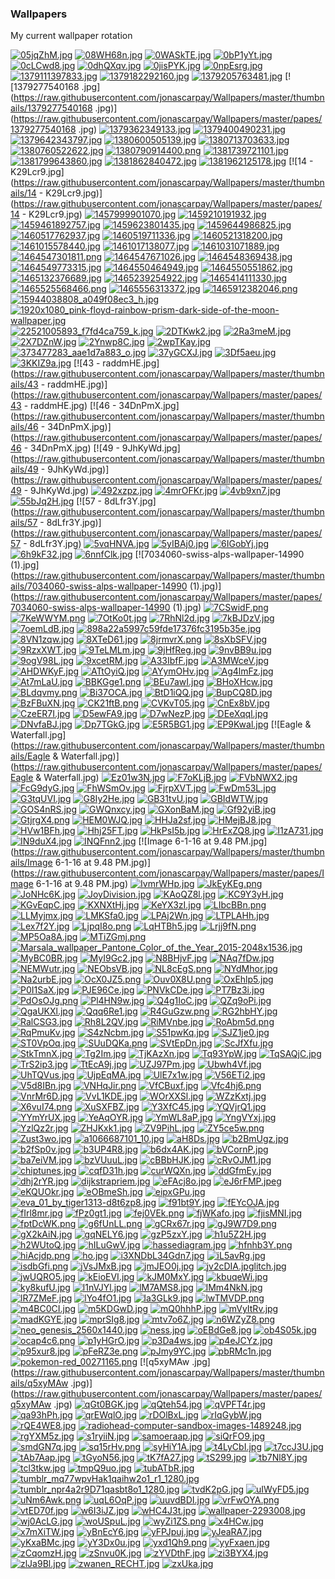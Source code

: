 ### Wallpapers
My current wallpaper rotation

[![05jqZhM.jpg](https://raw.githubusercontent.com/jonascarpay/Wallpapers/master/thumbnails/05jqZhM.jpg)](https://raw.githubusercontent.com/jonascarpay/Wallpapers/master/papes/05jqZhM.jpg)
[![08WH68n.jpg](https://raw.githubusercontent.com/jonascarpay/Wallpapers/master/thumbnails/08WH68n.jpg)](https://raw.githubusercontent.com/jonascarpay/Wallpapers/master/papes/08WH68n.jpg)
[![0WASkTE.jpg](https://raw.githubusercontent.com/jonascarpay/Wallpapers/master/thumbnails/0WASkTE.jpg)](https://raw.githubusercontent.com/jonascarpay/Wallpapers/master/papes/0WASkTE.jpg)
[![0bP1yYt.jpg](https://raw.githubusercontent.com/jonascarpay/Wallpapers/master/thumbnails/0bP1yYt.jpg)](https://raw.githubusercontent.com/jonascarpay/Wallpapers/master/papes/0bP1yYt.jpg)
[![0cLCwd8.jpg](https://raw.githubusercontent.com/jonascarpay/Wallpapers/master/thumbnails/0cLCwd8.jpg)](https://raw.githubusercontent.com/jonascarpay/Wallpapers/master/papes/0cLCwd8.jpg)
[![0dhQXqv.jpg](https://raw.githubusercontent.com/jonascarpay/Wallpapers/master/thumbnails/0dhQXqv.jpg)](https://raw.githubusercontent.com/jonascarpay/Wallpapers/master/papes/0dhQXqv.jpg)
[![0jisPYK.jpg](https://raw.githubusercontent.com/jonascarpay/Wallpapers/master/thumbnails/0jisPYK.jpg)](https://raw.githubusercontent.com/jonascarpay/Wallpapers/master/papes/0jisPYK.jpg)
[![0npEsrg.jpg](https://raw.githubusercontent.com/jonascarpay/Wallpapers/master/thumbnails/0npEsrg.jpg)](https://raw.githubusercontent.com/jonascarpay/Wallpapers/master/papes/0npEsrg.jpg)
[![1379111397833.jpg](https://raw.githubusercontent.com/jonascarpay/Wallpapers/master/thumbnails/1379111397833.jpg)](https://raw.githubusercontent.com/jonascarpay/Wallpapers/master/papes/1379111397833.jpg)
[![1379182292160.jpg](https://raw.githubusercontent.com/jonascarpay/Wallpapers/master/thumbnails/1379182292160.jpg)](https://raw.githubusercontent.com/jonascarpay/Wallpapers/master/papes/1379182292160.jpg)
[![1379205763481.jpg](https://raw.githubusercontent.com/jonascarpay/Wallpapers/master/thumbnails/1379205763481.jpg)](https://raw.githubusercontent.com/jonascarpay/Wallpapers/master/papes/1379205763481.jpg)
[![1379277540168 .jpg](https://raw.githubusercontent.com/jonascarpay/Wallpapers/master/thumbnails/1379277540168 .jpg)](https://raw.githubusercontent.com/jonascarpay/Wallpapers/master/papes/1379277540168 .jpg)
[![1379362349133.jpg](https://raw.githubusercontent.com/jonascarpay/Wallpapers/master/thumbnails/1379362349133.jpg)](https://raw.githubusercontent.com/jonascarpay/Wallpapers/master/papes/1379362349133.jpg)
[![1379400490231.jpg](https://raw.githubusercontent.com/jonascarpay/Wallpapers/master/thumbnails/1379400490231.jpg)](https://raw.githubusercontent.com/jonascarpay/Wallpapers/master/papes/1379400490231.jpg)
[![1379642343797.jpg](https://raw.githubusercontent.com/jonascarpay/Wallpapers/master/thumbnails/1379642343797.jpg)](https://raw.githubusercontent.com/jonascarpay/Wallpapers/master/papes/1379642343797.jpg)
[![1380600505139.jpg](https://raw.githubusercontent.com/jonascarpay/Wallpapers/master/thumbnails/1380600505139.jpg)](https://raw.githubusercontent.com/jonascarpay/Wallpapers/master/papes/1380600505139.jpg)
[![1380713703633.jpg](https://raw.githubusercontent.com/jonascarpay/Wallpapers/master/thumbnails/1380713703633.jpg)](https://raw.githubusercontent.com/jonascarpay/Wallpapers/master/papes/1380713703633.jpg)
[![1380760522622.jpg](https://raw.githubusercontent.com/jonascarpay/Wallpapers/master/thumbnails/1380760522622.jpg)](https://raw.githubusercontent.com/jonascarpay/Wallpapers/master/papes/1380760522622.jpg)
[![1380790914400.png](https://raw.githubusercontent.com/jonascarpay/Wallpapers/master/thumbnails/1380790914400.png)](https://raw.githubusercontent.com/jonascarpay/Wallpapers/master/papes/1380790914400.png)
[![1381739721101.jpg](https://raw.githubusercontent.com/jonascarpay/Wallpapers/master/thumbnails/1381739721101.jpg)](https://raw.githubusercontent.com/jonascarpay/Wallpapers/master/papes/1381739721101.jpg)
[![1381799643860.jpg](https://raw.githubusercontent.com/jonascarpay/Wallpapers/master/thumbnails/1381799643860.jpg)](https://raw.githubusercontent.com/jonascarpay/Wallpapers/master/papes/1381799643860.jpg)
[![1381862840472.jpg](https://raw.githubusercontent.com/jonascarpay/Wallpapers/master/thumbnails/1381862840472.jpg)](https://raw.githubusercontent.com/jonascarpay/Wallpapers/master/papes/1381862840472.jpg)
[![1381962125178.jpg](https://raw.githubusercontent.com/jonascarpay/Wallpapers/master/thumbnails/1381962125178.jpg)](https://raw.githubusercontent.com/jonascarpay/Wallpapers/master/papes/1381962125178.jpg)
[![14 - K29Lcr9.jpg](https://raw.githubusercontent.com/jonascarpay/Wallpapers/master/thumbnails/14 - K29Lcr9.jpg)](https://raw.githubusercontent.com/jonascarpay/Wallpapers/master/papes/14 - K29Lcr9.jpg)
[![1457999901070.jpg](https://raw.githubusercontent.com/jonascarpay/Wallpapers/master/thumbnails/1457999901070.jpg)](https://raw.githubusercontent.com/jonascarpay/Wallpapers/master/papes/1457999901070.jpg)
[![1459210191932.jpg](https://raw.githubusercontent.com/jonascarpay/Wallpapers/master/thumbnails/1459210191932.jpg)](https://raw.githubusercontent.com/jonascarpay/Wallpapers/master/papes/1459210191932.jpg)
[![1459461892757.jpg](https://raw.githubusercontent.com/jonascarpay/Wallpapers/master/thumbnails/1459461892757.jpg)](https://raw.githubusercontent.com/jonascarpay/Wallpapers/master/papes/1459461892757.jpg)
[![1459623801435.jpg](https://raw.githubusercontent.com/jonascarpay/Wallpapers/master/thumbnails/1459623801435.jpg)](https://raw.githubusercontent.com/jonascarpay/Wallpapers/master/papes/1459623801435.jpg)
[![1459644986825.jpg](https://raw.githubusercontent.com/jonascarpay/Wallpapers/master/thumbnails/1459644986825.jpg)](https://raw.githubusercontent.com/jonascarpay/Wallpapers/master/papes/1459644986825.jpg)
[![1460517762937.jpg](https://raw.githubusercontent.com/jonascarpay/Wallpapers/master/thumbnails/1460517762937.jpg)](https://raw.githubusercontent.com/jonascarpay/Wallpapers/master/papes/1460517762937.jpg)
[![1460519711336.jpg](https://raw.githubusercontent.com/jonascarpay/Wallpapers/master/thumbnails/1460519711336.jpg)](https://raw.githubusercontent.com/jonascarpay/Wallpapers/master/papes/1460519711336.jpg)
[![1460521318200.jpg](https://raw.githubusercontent.com/jonascarpay/Wallpapers/master/thumbnails/1460521318200.jpg)](https://raw.githubusercontent.com/jonascarpay/Wallpapers/master/papes/1460521318200.jpg)
[![1461015578440.jpg](https://raw.githubusercontent.com/jonascarpay/Wallpapers/master/thumbnails/1461015578440.jpg)](https://raw.githubusercontent.com/jonascarpay/Wallpapers/master/papes/1461015578440.jpg)
[![1461017138077.jpg](https://raw.githubusercontent.com/jonascarpay/Wallpapers/master/thumbnails/1461017138077.jpg)](https://raw.githubusercontent.com/jonascarpay/Wallpapers/master/papes/1461017138077.jpg)
[![1461031071889.jpg](https://raw.githubusercontent.com/jonascarpay/Wallpapers/master/thumbnails/1461031071889.jpg)](https://raw.githubusercontent.com/jonascarpay/Wallpapers/master/papes/1461031071889.jpg)
[![1464547301811.png](https://raw.githubusercontent.com/jonascarpay/Wallpapers/master/thumbnails/1464547301811.png)](https://raw.githubusercontent.com/jonascarpay/Wallpapers/master/papes/1464547301811.png)
[![1464547671026.jpg](https://raw.githubusercontent.com/jonascarpay/Wallpapers/master/thumbnails/1464547671026.jpg)](https://raw.githubusercontent.com/jonascarpay/Wallpapers/master/papes/1464547671026.jpg)
[![1464548369438.jpg](https://raw.githubusercontent.com/jonascarpay/Wallpapers/master/thumbnails/1464548369438.jpg)](https://raw.githubusercontent.com/jonascarpay/Wallpapers/master/papes/1464548369438.jpg)
[![1464549773315.jpg](https://raw.githubusercontent.com/jonascarpay/Wallpapers/master/thumbnails/1464549773315.jpg)](https://raw.githubusercontent.com/jonascarpay/Wallpapers/master/papes/1464549773315.jpg)
[![1464550464949.jpg](https://raw.githubusercontent.com/jonascarpay/Wallpapers/master/thumbnails/1464550464949.jpg)](https://raw.githubusercontent.com/jonascarpay/Wallpapers/master/papes/1464550464949.jpg)
[![1464550551862.jpg](https://raw.githubusercontent.com/jonascarpay/Wallpapers/master/thumbnails/1464550551862.jpg)](https://raw.githubusercontent.com/jonascarpay/Wallpapers/master/papes/1464550551862.jpg)
[![1465132376689.jpg](https://raw.githubusercontent.com/jonascarpay/Wallpapers/master/thumbnails/1465132376689.jpg)](https://raw.githubusercontent.com/jonascarpay/Wallpapers/master/papes/1465132376689.jpg)
[![1465239254922.jpg](https://raw.githubusercontent.com/jonascarpay/Wallpapers/master/thumbnails/1465239254922.jpg)](https://raw.githubusercontent.com/jonascarpay/Wallpapers/master/papes/1465239254922.jpg)
[![1465414111330.jpg](https://raw.githubusercontent.com/jonascarpay/Wallpapers/master/thumbnails/1465414111330.jpg)](https://raw.githubusercontent.com/jonascarpay/Wallpapers/master/papes/1465414111330.jpg)
[![1465525568466.png](https://raw.githubusercontent.com/jonascarpay/Wallpapers/master/thumbnails/1465525568466.png)](https://raw.githubusercontent.com/jonascarpay/Wallpapers/master/papes/1465525568466.png)
[![1465556313372.jpg](https://raw.githubusercontent.com/jonascarpay/Wallpapers/master/thumbnails/1465556313372.jpg)](https://raw.githubusercontent.com/jonascarpay/Wallpapers/master/papes/1465556313372.jpg)
[![1465912382046.png](https://raw.githubusercontent.com/jonascarpay/Wallpapers/master/thumbnails/1465912382046.png)](https://raw.githubusercontent.com/jonascarpay/Wallpapers/master/papes/1465912382046.png)
[![15944038808_a049f08ec3_h.jpg](https://raw.githubusercontent.com/jonascarpay/Wallpapers/master/thumbnails/15944038808_a049f08ec3_h.jpg)](https://raw.githubusercontent.com/jonascarpay/Wallpapers/master/papes/15944038808_a049f08ec3_h.jpg)
[![1920x1080_pink-floyd-rainbow-prism-dark-side-of-the-moon-wallpaper.jpg](https://raw.githubusercontent.com/jonascarpay/Wallpapers/master/thumbnails/1920x1080_pink-floyd-rainbow-prism-dark-side-of-the-moon-wallpaper.jpg)](https://raw.githubusercontent.com/jonascarpay/Wallpapers/master/papes/1920x1080_pink-floyd-rainbow-prism-dark-side-of-the-moon-wallpaper.jpg)
[![22521005893_f7fd4ca759_k.jpg](https://raw.githubusercontent.com/jonascarpay/Wallpapers/master/thumbnails/22521005893_f7fd4ca759_k.jpg)](https://raw.githubusercontent.com/jonascarpay/Wallpapers/master/papes/22521005893_f7fd4ca759_k.jpg)
[![2DTKwk2.jpg](https://raw.githubusercontent.com/jonascarpay/Wallpapers/master/thumbnails/2DTKwk2.jpg)](https://raw.githubusercontent.com/jonascarpay/Wallpapers/master/papes/2DTKwk2.jpg)
[![2Ra3meM.jpg](https://raw.githubusercontent.com/jonascarpay/Wallpapers/master/thumbnails/2Ra3meM.jpg)](https://raw.githubusercontent.com/jonascarpay/Wallpapers/master/papes/2Ra3meM.jpg)
[![2X7DZnW.jpg](https://raw.githubusercontent.com/jonascarpay/Wallpapers/master/thumbnails/2X7DZnW.jpg)](https://raw.githubusercontent.com/jonascarpay/Wallpapers/master/papes/2X7DZnW.jpg)
[![2Ynwp8C.jpg](https://raw.githubusercontent.com/jonascarpay/Wallpapers/master/thumbnails/2Ynwp8C.jpg)](https://raw.githubusercontent.com/jonascarpay/Wallpapers/master/papes/2Ynwp8C.jpg)
[![2wpTKay.jpg](https://raw.githubusercontent.com/jonascarpay/Wallpapers/master/thumbnails/2wpTKay.jpg)](https://raw.githubusercontent.com/jonascarpay/Wallpapers/master/papes/2wpTKay.jpg)
[![373477283_aae1d7a883_o.jpg](https://raw.githubusercontent.com/jonascarpay/Wallpapers/master/thumbnails/373477283_aae1d7a883_o.jpg)](https://raw.githubusercontent.com/jonascarpay/Wallpapers/master/papes/373477283_aae1d7a883_o.jpg)
[![37yGCXJ.jpg](https://raw.githubusercontent.com/jonascarpay/Wallpapers/master/thumbnails/37yGCXJ.jpg)](https://raw.githubusercontent.com/jonascarpay/Wallpapers/master/papes/37yGCXJ.jpg)
[![3Df5aeu.jpg](https://raw.githubusercontent.com/jonascarpay/Wallpapers/master/thumbnails/3Df5aeu.jpg)](https://raw.githubusercontent.com/jonascarpay/Wallpapers/master/papes/3Df5aeu.jpg)
[![3KKIZ9a.jpg](https://raw.githubusercontent.com/jonascarpay/Wallpapers/master/thumbnails/3KKIZ9a.jpg)](https://raw.githubusercontent.com/jonascarpay/Wallpapers/master/papes/3KKIZ9a.jpg)
[![43 - raddmHE.jpg](https://raw.githubusercontent.com/jonascarpay/Wallpapers/master/thumbnails/43 - raddmHE.jpg)](https://raw.githubusercontent.com/jonascarpay/Wallpapers/master/papes/43 - raddmHE.jpg)
[![46 - 34DnPmX.jpg](https://raw.githubusercontent.com/jonascarpay/Wallpapers/master/thumbnails/46 - 34DnPmX.jpg)](https://raw.githubusercontent.com/jonascarpay/Wallpapers/master/papes/46 - 34DnPmX.jpg)
[![49 - 9JhKyWd.jpg](https://raw.githubusercontent.com/jonascarpay/Wallpapers/master/thumbnails/49 - 9JhKyWd.jpg)](https://raw.githubusercontent.com/jonascarpay/Wallpapers/master/papes/49 - 9JhKyWd.jpg)
[![492xzpz.jpg](https://raw.githubusercontent.com/jonascarpay/Wallpapers/master/thumbnails/492xzpz.jpg)](https://raw.githubusercontent.com/jonascarpay/Wallpapers/master/papes/492xzpz.jpg)
[![4mrOFKr.jpg](https://raw.githubusercontent.com/jonascarpay/Wallpapers/master/thumbnails/4mrOFKr.jpg)](https://raw.githubusercontent.com/jonascarpay/Wallpapers/master/papes/4mrOFKr.jpg)
[![4vb9xn7.jpg](https://raw.githubusercontent.com/jonascarpay/Wallpapers/master/thumbnails/4vb9xn7.jpg)](https://raw.githubusercontent.com/jonascarpay/Wallpapers/master/papes/4vb9xn7.jpg)
[![55bJq2H.jpg](https://raw.githubusercontent.com/jonascarpay/Wallpapers/master/thumbnails/55bJq2H.jpg)](https://raw.githubusercontent.com/jonascarpay/Wallpapers/master/papes/55bJq2H.jpg)
[![57 - 8dLfr3Y.jpg](https://raw.githubusercontent.com/jonascarpay/Wallpapers/master/thumbnails/57 - 8dLfr3Y.jpg)](https://raw.githubusercontent.com/jonascarpay/Wallpapers/master/papes/57 - 8dLfr3Y.jpg)
[![5vqHNVA.jpg](https://raw.githubusercontent.com/jonascarpay/Wallpapers/master/thumbnails/5vqHNVA.jpg)](https://raw.githubusercontent.com/jonascarpay/Wallpapers/master/papes/5vqHNVA.jpg)
[![5yIBAj0.jpg](https://raw.githubusercontent.com/jonascarpay/Wallpapers/master/thumbnails/5yIBAj0.jpg)](https://raw.githubusercontent.com/jonascarpay/Wallpapers/master/papes/5yIBAj0.jpg)
[![6IGobYj.jpg](https://raw.githubusercontent.com/jonascarpay/Wallpapers/master/thumbnails/6IGobYj.jpg)](https://raw.githubusercontent.com/jonascarpay/Wallpapers/master/papes/6IGobYj.jpg)
[![6h9kF32.jpg](https://raw.githubusercontent.com/jonascarpay/Wallpapers/master/thumbnails/6h9kF32.jpg)](https://raw.githubusercontent.com/jonascarpay/Wallpapers/master/papes/6h9kF32.jpg)
[![6nnfClk.jpg](https://raw.githubusercontent.com/jonascarpay/Wallpapers/master/thumbnails/6nnfClk.jpg)](https://raw.githubusercontent.com/jonascarpay/Wallpapers/master/papes/6nnfClk.jpg)
[![7034060-swiss-alps-wallpaper-14990 (1).jpg](https://raw.githubusercontent.com/jonascarpay/Wallpapers/master/thumbnails/7034060-swiss-alps-wallpaper-14990 (1).jpg)](https://raw.githubusercontent.com/jonascarpay/Wallpapers/master/papes/7034060-swiss-alps-wallpaper-14990 (1).jpg)
[![7CSwidF.png](https://raw.githubusercontent.com/jonascarpay/Wallpapers/master/thumbnails/7CSwidF.png)](https://raw.githubusercontent.com/jonascarpay/Wallpapers/master/papes/7CSwidF.png)
[![7KeWWYM.png](https://raw.githubusercontent.com/jonascarpay/Wallpapers/master/thumbnails/7KeWWYM.png)](https://raw.githubusercontent.com/jonascarpay/Wallpapers/master/papes/7KeWWYM.png)
[![7OtKo0t.jpg](https://raw.githubusercontent.com/jonascarpay/Wallpapers/master/thumbnails/7OtKo0t.jpg)](https://raw.githubusercontent.com/jonascarpay/Wallpapers/master/papes/7OtKo0t.jpg)
[![7RhNl2d.jpg](https://raw.githubusercontent.com/jonascarpay/Wallpapers/master/thumbnails/7RhNl2d.jpg)](https://raw.githubusercontent.com/jonascarpay/Wallpapers/master/papes/7RhNl2d.jpg)
[![7kBJDzV.jpg](https://raw.githubusercontent.com/jonascarpay/Wallpapers/master/thumbnails/7kBJDzV.jpg)](https://raw.githubusercontent.com/jonascarpay/Wallpapers/master/papes/7kBJDzV.jpg)
[![7oemLdB.jpg](https://raw.githubusercontent.com/jonascarpay/Wallpapers/master/thumbnails/7oemLdB.jpg)](https://raw.githubusercontent.com/jonascarpay/Wallpapers/master/papes/7oemLdB.jpg)
[![898a22a5997c59fde17376fc3195b35e.jpg](https://raw.githubusercontent.com/jonascarpay/Wallpapers/master/thumbnails/898a22a5997c59fde17376fc3195b35e.jpg)](https://raw.githubusercontent.com/jonascarpay/Wallpapers/master/papes/898a22a5997c59fde17376fc3195b35e.jpg)
[![8VN1zqw.jpg](https://raw.githubusercontent.com/jonascarpay/Wallpapers/master/thumbnails/8VN1zqw.jpg)](https://raw.githubusercontent.com/jonascarpay/Wallpapers/master/papes/8VN1zqw.jpg)
[![8XTeD61.jpg](https://raw.githubusercontent.com/jonascarpay/Wallpapers/master/thumbnails/8XTeD61.jpg)](https://raw.githubusercontent.com/jonascarpay/Wallpapers/master/papes/8XTeD61.jpg)
[![8jrmvrX.png](https://raw.githubusercontent.com/jonascarpay/Wallpapers/master/thumbnails/8jrmvrX.png)](https://raw.githubusercontent.com/jonascarpay/Wallpapers/master/papes/8jrmvrX.png)
[![8sXbSFV.jpg](https://raw.githubusercontent.com/jonascarpay/Wallpapers/master/thumbnails/8sXbSFV.jpg)](https://raw.githubusercontent.com/jonascarpay/Wallpapers/master/papes/8sXbSFV.jpg)
[![9RzxXWT.jpg](https://raw.githubusercontent.com/jonascarpay/Wallpapers/master/thumbnails/9RzxXWT.jpg)](https://raw.githubusercontent.com/jonascarpay/Wallpapers/master/papes/9RzxXWT.jpg)
[![9TeLMLm.jpg](https://raw.githubusercontent.com/jonascarpay/Wallpapers/master/thumbnails/9TeLMLm.jpg)](https://raw.githubusercontent.com/jonascarpay/Wallpapers/master/papes/9TeLMLm.jpg)
[![9jHfReg.jpg](https://raw.githubusercontent.com/jonascarpay/Wallpapers/master/thumbnails/9jHfReg.jpg)](https://raw.githubusercontent.com/jonascarpay/Wallpapers/master/papes/9jHfReg.jpg)
[![9nvBB9u.jpg](https://raw.githubusercontent.com/jonascarpay/Wallpapers/master/thumbnails/9nvBB9u.jpg)](https://raw.githubusercontent.com/jonascarpay/Wallpapers/master/papes/9nvBB9u.jpg)
[![9ogV98L.jpg](https://raw.githubusercontent.com/jonascarpay/Wallpapers/master/thumbnails/9ogV98L.jpg)](https://raw.githubusercontent.com/jonascarpay/Wallpapers/master/papes/9ogV98L.jpg)
[![9xcetRM.jpg](https://raw.githubusercontent.com/jonascarpay/Wallpapers/master/thumbnails/9xcetRM.jpg)](https://raw.githubusercontent.com/jonascarpay/Wallpapers/master/papes/9xcetRM.jpg)
[![A33IbfF.jpg](https://raw.githubusercontent.com/jonascarpay/Wallpapers/master/thumbnails/A33IbfF.jpg)](https://raw.githubusercontent.com/jonascarpay/Wallpapers/master/papes/A33IbfF.jpg)
[![A3MWceV.jpg](https://raw.githubusercontent.com/jonascarpay/Wallpapers/master/thumbnails/A3MWceV.jpg)](https://raw.githubusercontent.com/jonascarpay/Wallpapers/master/papes/A3MWceV.jpg)
[![AHDWKyF.jpg](https://raw.githubusercontent.com/jonascarpay/Wallpapers/master/thumbnails/AHDWKyF.jpg)](https://raw.githubusercontent.com/jonascarpay/Wallpapers/master/papes/AHDWKyF.jpg)
[![ATtOyiQ.jpg](https://raw.githubusercontent.com/jonascarpay/Wallpapers/master/thumbnails/ATtOyiQ.jpg)](https://raw.githubusercontent.com/jonascarpay/Wallpapers/master/papes/ATtOyiQ.jpg)
[![AYymOHv.jpg](https://raw.githubusercontent.com/jonascarpay/Wallpapers/master/thumbnails/AYymOHv.jpg)](https://raw.githubusercontent.com/jonascarpay/Wallpapers/master/papes/AYymOHv.jpg)
[![Ag4lmFz.jpg](https://raw.githubusercontent.com/jonascarpay/Wallpapers/master/thumbnails/Ag4lmFz.jpg)](https://raw.githubusercontent.com/jonascarpay/Wallpapers/master/papes/Ag4lmFz.jpg)
[![At7mLaU.jpg](https://raw.githubusercontent.com/jonascarpay/Wallpapers/master/thumbnails/At7mLaU.jpg)](https://raw.githubusercontent.com/jonascarpay/Wallpapers/master/papes/At7mLaU.jpg)
[![BBKGge1.png](https://raw.githubusercontent.com/jonascarpay/Wallpapers/master/thumbnails/BBKGge1.png)](https://raw.githubusercontent.com/jonascarpay/Wallpapers/master/papes/BBKGge1.png)
[![BEu7awI.jpg](https://raw.githubusercontent.com/jonascarpay/Wallpapers/master/thumbnails/BEu7awI.jpg)](https://raw.githubusercontent.com/jonascarpay/Wallpapers/master/papes/BEu7awI.jpg)
[![BHoXHcw.jpg](https://raw.githubusercontent.com/jonascarpay/Wallpapers/master/thumbnails/BHoXHcw.jpg)](https://raw.githubusercontent.com/jonascarpay/Wallpapers/master/papes/BHoXHcw.jpg)
[![BLdqvmy.png](https://raw.githubusercontent.com/jonascarpay/Wallpapers/master/thumbnails/BLdqvmy.png)](https://raw.githubusercontent.com/jonascarpay/Wallpapers/master/papes/BLdqvmy.png)
[![Bi37OCA.jpg](https://raw.githubusercontent.com/jonascarpay/Wallpapers/master/thumbnails/Bi37OCA.jpg)](https://raw.githubusercontent.com/jonascarpay/Wallpapers/master/papes/Bi37OCA.jpg)
[![BtD1iQQ.jpg](https://raw.githubusercontent.com/jonascarpay/Wallpapers/master/thumbnails/BtD1iQQ.jpg)](https://raw.githubusercontent.com/jonascarpay/Wallpapers/master/papes/BtD1iQQ.jpg)
[![BupCQ8D.jpg](https://raw.githubusercontent.com/jonascarpay/Wallpapers/master/thumbnails/BupCQ8D.jpg)](https://raw.githubusercontent.com/jonascarpay/Wallpapers/master/papes/BupCQ8D.jpg)
[![BzFBuXN.jpg](https://raw.githubusercontent.com/jonascarpay/Wallpapers/master/thumbnails/BzFBuXN.jpg)](https://raw.githubusercontent.com/jonascarpay/Wallpapers/master/papes/BzFBuXN.jpg)
[![CK21ftB.png](https://raw.githubusercontent.com/jonascarpay/Wallpapers/master/thumbnails/CK21ftB.png)](https://raw.githubusercontent.com/jonascarpay/Wallpapers/master/papes/CK21ftB.png)
[![CVKvT05.jpg](https://raw.githubusercontent.com/jonascarpay/Wallpapers/master/thumbnails/CVKvT05.jpg)](https://raw.githubusercontent.com/jonascarpay/Wallpapers/master/papes/CVKvT05.jpg)
[![CnEx8bV.jpg](https://raw.githubusercontent.com/jonascarpay/Wallpapers/master/thumbnails/CnEx8bV.jpg)](https://raw.githubusercontent.com/jonascarpay/Wallpapers/master/papes/CnEx8bV.jpg)
[![CzeER7I.jpg](https://raw.githubusercontent.com/jonascarpay/Wallpapers/master/thumbnails/CzeER7I.jpg)](https://raw.githubusercontent.com/jonascarpay/Wallpapers/master/papes/CzeER7I.jpg)
[![D5ewFA9.jpg](https://raw.githubusercontent.com/jonascarpay/Wallpapers/master/thumbnails/D5ewFA9.jpg)](https://raw.githubusercontent.com/jonascarpay/Wallpapers/master/papes/D5ewFA9.jpg)
[![D7wNezP.jpg](https://raw.githubusercontent.com/jonascarpay/Wallpapers/master/thumbnails/D7wNezP.jpg)](https://raw.githubusercontent.com/jonascarpay/Wallpapers/master/papes/D7wNezP.jpg)
[![DEeXqql.jpg](https://raw.githubusercontent.com/jonascarpay/Wallpapers/master/thumbnails/DEeXqql.jpg)](https://raw.githubusercontent.com/jonascarpay/Wallpapers/master/papes/DEeXqql.jpg)
[![DNvfaBJ.jpg](https://raw.githubusercontent.com/jonascarpay/Wallpapers/master/thumbnails/DNvfaBJ.jpg)](https://raw.githubusercontent.com/jonascarpay/Wallpapers/master/papes/DNvfaBJ.jpg)
[![Dp7TGkG.jpg](https://raw.githubusercontent.com/jonascarpay/Wallpapers/master/thumbnails/Dp7TGkG.jpg)](https://raw.githubusercontent.com/jonascarpay/Wallpapers/master/papes/Dp7TGkG.jpg)
[![E5R5BG1.jpg](https://raw.githubusercontent.com/jonascarpay/Wallpapers/master/thumbnails/E5R5BG1.jpg)](https://raw.githubusercontent.com/jonascarpay/Wallpapers/master/papes/E5R5BG1.jpg)
[![EP9Kwal.jpg](https://raw.githubusercontent.com/jonascarpay/Wallpapers/master/thumbnails/EP9Kwal.jpg)](https://raw.githubusercontent.com/jonascarpay/Wallpapers/master/papes/EP9Kwal.jpg)
[![Eagle & Waterfall.jpg](https://raw.githubusercontent.com/jonascarpay/Wallpapers/master/thumbnails/Eagle & Waterfall.jpg)](https://raw.githubusercontent.com/jonascarpay/Wallpapers/master/papes/Eagle & Waterfall.jpg)
[![Ez01w3N.jpg](https://raw.githubusercontent.com/jonascarpay/Wallpapers/master/thumbnails/Ez01w3N.jpg)](https://raw.githubusercontent.com/jonascarpay/Wallpapers/master/papes/Ez01w3N.jpg)
[![F7oKLjB.jpg](https://raw.githubusercontent.com/jonascarpay/Wallpapers/master/thumbnails/F7oKLjB.jpg)](https://raw.githubusercontent.com/jonascarpay/Wallpapers/master/papes/F7oKLjB.jpg)
[![FVbNWX2.jpg](https://raw.githubusercontent.com/jonascarpay/Wallpapers/master/thumbnails/FVbNWX2.jpg)](https://raw.githubusercontent.com/jonascarpay/Wallpapers/master/papes/FVbNWX2.jpg)
[![FcG9dyG.jpg](https://raw.githubusercontent.com/jonascarpay/Wallpapers/master/thumbnails/FcG9dyG.jpg)](https://raw.githubusercontent.com/jonascarpay/Wallpapers/master/papes/FcG9dyG.jpg)
[![FhWSmOv.jpg](https://raw.githubusercontent.com/jonascarpay/Wallpapers/master/thumbnails/FhWSmOv.jpg)](https://raw.githubusercontent.com/jonascarpay/Wallpapers/master/papes/FhWSmOv.jpg)
[![FjrpXVT.jpg](https://raw.githubusercontent.com/jonascarpay/Wallpapers/master/thumbnails/FjrpXVT.jpg)](https://raw.githubusercontent.com/jonascarpay/Wallpapers/master/papes/FjrpXVT.jpg)
[![FwDm53L.jpg](https://raw.githubusercontent.com/jonascarpay/Wallpapers/master/thumbnails/FwDm53L.jpg)](https://raw.githubusercontent.com/jonascarpay/Wallpapers/master/papes/FwDm53L.jpg)
[![G3tqUVI.jpg](https://raw.githubusercontent.com/jonascarpay/Wallpapers/master/thumbnails/G3tqUVI.jpg)](https://raw.githubusercontent.com/jonascarpay/Wallpapers/master/papes/G3tqUVI.jpg)
[![G8Iy2He.jpg](https://raw.githubusercontent.com/jonascarpay/Wallpapers/master/thumbnails/G8Iy2He.jpg)](https://raw.githubusercontent.com/jonascarpay/Wallpapers/master/papes/G8Iy2He.jpg)
[![GB31tvU.jpg](https://raw.githubusercontent.com/jonascarpay/Wallpapers/master/thumbnails/GB31tvU.jpg)](https://raw.githubusercontent.com/jonascarpay/Wallpapers/master/papes/GB31tvU.jpg)
[![GBIdWTW.jpg](https://raw.githubusercontent.com/jonascarpay/Wallpapers/master/thumbnails/GBIdWTW.jpg)](https://raw.githubusercontent.com/jonascarpay/Wallpapers/master/papes/GBIdWTW.jpg)
[![GOS4nRS.jpg](https://raw.githubusercontent.com/jonascarpay/Wallpapers/master/thumbnails/GOS4nRS.jpg)](https://raw.githubusercontent.com/jonascarpay/Wallpapers/master/papes/GOS4nRS.jpg)
[![GWQnxcy.jpg](https://raw.githubusercontent.com/jonascarpay/Wallpapers/master/thumbnails/GWQnxcy.jpg)](https://raw.githubusercontent.com/jonascarpay/Wallpapers/master/papes/GWQnxcy.jpg)
[![GXonBaM.jpg](https://raw.githubusercontent.com/jonascarpay/Wallpapers/master/thumbnails/GXonBaM.jpg)](https://raw.githubusercontent.com/jonascarpay/Wallpapers/master/papes/GXonBaM.jpg)
[![Gf92yiB.jpg](https://raw.githubusercontent.com/jonascarpay/Wallpapers/master/thumbnails/Gf92yiB.jpg)](https://raw.githubusercontent.com/jonascarpay/Wallpapers/master/papes/Gf92yiB.jpg)
[![GtjrgX4.png](https://raw.githubusercontent.com/jonascarpay/Wallpapers/master/thumbnails/GtjrgX4.png)](https://raw.githubusercontent.com/jonascarpay/Wallpapers/master/papes/GtjrgX4.png)
[![HEM0WJQ.jpg](https://raw.githubusercontent.com/jonascarpay/Wallpapers/master/thumbnails/HEM0WJQ.jpg)](https://raw.githubusercontent.com/jonascarpay/Wallpapers/master/papes/HEM0WJQ.jpg)
[![HHJa2sf.jpg](https://raw.githubusercontent.com/jonascarpay/Wallpapers/master/thumbnails/HHJa2sf.jpg)](https://raw.githubusercontent.com/jonascarpay/Wallpapers/master/papes/HHJa2sf.jpg)
[![HMejBJ8.jpg](https://raw.githubusercontent.com/jonascarpay/Wallpapers/master/thumbnails/HMejBJ8.jpg)](https://raw.githubusercontent.com/jonascarpay/Wallpapers/master/papes/HMejBJ8.jpg)
[![HVw1BFh.jpg](https://raw.githubusercontent.com/jonascarpay/Wallpapers/master/thumbnails/HVw1BFh.jpg)](https://raw.githubusercontent.com/jonascarpay/Wallpapers/master/papes/HVw1BFh.jpg)
[![Hhj25FT.jpg](https://raw.githubusercontent.com/jonascarpay/Wallpapers/master/thumbnails/Hhj25FT.jpg)](https://raw.githubusercontent.com/jonascarpay/Wallpapers/master/papes/Hhj25FT.jpg)
[![HkPsI5b.jpg](https://raw.githubusercontent.com/jonascarpay/Wallpapers/master/thumbnails/HkPsI5b.jpg)](https://raw.githubusercontent.com/jonascarpay/Wallpapers/master/papes/HkPsI5b.jpg)
[![HrExZQ8.jpg](https://raw.githubusercontent.com/jonascarpay/Wallpapers/master/thumbnails/HrExZQ8.jpg)](https://raw.githubusercontent.com/jonascarpay/Wallpapers/master/papes/HrExZQ8.jpg)
[![I1zA731.jpg](https://raw.githubusercontent.com/jonascarpay/Wallpapers/master/thumbnails/I1zA731.jpg)](https://raw.githubusercontent.com/jonascarpay/Wallpapers/master/papes/I1zA731.jpg)
[![IN9duX4.jpg](https://raw.githubusercontent.com/jonascarpay/Wallpapers/master/thumbnails/IN9duX4.jpg)](https://raw.githubusercontent.com/jonascarpay/Wallpapers/master/papes/IN9duX4.jpg)
[![INQFnn2.jpg](https://raw.githubusercontent.com/jonascarpay/Wallpapers/master/thumbnails/INQFnn2.jpg)](https://raw.githubusercontent.com/jonascarpay/Wallpapers/master/papes/INQFnn2.jpg)
[![Image 6-1-16 at 9.48 PM.jpg](https://raw.githubusercontent.com/jonascarpay/Wallpapers/master/thumbnails/Image 6-1-16 at 9.48 PM.jpg)](https://raw.githubusercontent.com/jonascarpay/Wallpapers/master/papes/Image 6-1-16 at 9.48 PM.jpg)
[![IvmrWHp.jpg](https://raw.githubusercontent.com/jonascarpay/Wallpapers/master/thumbnails/IvmrWHp.jpg)](https://raw.githubusercontent.com/jonascarpay/Wallpapers/master/papes/IvmrWHp.jpg)
[![JkEyKEg.png](https://raw.githubusercontent.com/jonascarpay/Wallpapers/master/thumbnails/JkEyKEg.png)](https://raw.githubusercontent.com/jonascarpay/Wallpapers/master/papes/JkEyKEg.png)
[![JoNHc6K.jpg](https://raw.githubusercontent.com/jonascarpay/Wallpapers/master/thumbnails/JoNHc6K.jpg)](https://raw.githubusercontent.com/jonascarpay/Wallpapers/master/papes/JoNHc6K.jpg)
[![JoyDivision.jpg](https://raw.githubusercontent.com/jonascarpay/Wallpapers/master/thumbnails/JoyDivision.jpg)](https://raw.githubusercontent.com/jonascarpay/Wallpapers/master/papes/JoyDivision.jpg)
[![KAoQZ8l.jpg](https://raw.githubusercontent.com/jonascarpay/Wallpapers/master/thumbnails/KAoQZ8l.jpg)](https://raw.githubusercontent.com/jonascarpay/Wallpapers/master/papes/KAoQZ8l.jpg)
[![KC9Y3yH.jpg](https://raw.githubusercontent.com/jonascarpay/Wallpapers/master/thumbnails/KC9Y3yH.jpg)](https://raw.githubusercontent.com/jonascarpay/Wallpapers/master/papes/KC9Y3yH.jpg)
[![KGvEqpC.jpg](https://raw.githubusercontent.com/jonascarpay/Wallpapers/master/thumbnails/KGvEqpC.jpg)](https://raw.githubusercontent.com/jonascarpay/Wallpapers/master/papes/KGvEqpC.jpg)
[![KXNXtHj.jpg](https://raw.githubusercontent.com/jonascarpay/Wallpapers/master/thumbnails/KXNXtHj.jpg)](https://raw.githubusercontent.com/jonascarpay/Wallpapers/master/papes/KXNXtHj.jpg)
[![KeYX3zI.jpg](https://raw.githubusercontent.com/jonascarpay/Wallpapers/master/thumbnails/KeYX3zI.jpg)](https://raw.githubusercontent.com/jonascarpay/Wallpapers/master/papes/KeYX3zI.jpg)
[![LIbcBBn.png](https://raw.githubusercontent.com/jonascarpay/Wallpapers/master/thumbnails/LIbcBBn.png)](https://raw.githubusercontent.com/jonascarpay/Wallpapers/master/papes/LIbcBBn.png)
[![LLMyjmx.jpg](https://raw.githubusercontent.com/jonascarpay/Wallpapers/master/thumbnails/LLMyjmx.jpg)](https://raw.githubusercontent.com/jonascarpay/Wallpapers/master/papes/LLMyjmx.jpg)
[![LMKSfa0.jpg](https://raw.githubusercontent.com/jonascarpay/Wallpapers/master/thumbnails/LMKSfa0.jpg)](https://raw.githubusercontent.com/jonascarpay/Wallpapers/master/papes/LMKSfa0.jpg)
[![LPAj2Wn.jpg](https://raw.githubusercontent.com/jonascarpay/Wallpapers/master/thumbnails/LPAj2Wn.jpg)](https://raw.githubusercontent.com/jonascarpay/Wallpapers/master/papes/LPAj2Wn.jpg)
[![LTPLAHh.jpg](https://raw.githubusercontent.com/jonascarpay/Wallpapers/master/thumbnails/LTPLAHh.jpg)](https://raw.githubusercontent.com/jonascarpay/Wallpapers/master/papes/LTPLAHh.jpg)
[![Lex7f2Y.jpg](https://raw.githubusercontent.com/jonascarpay/Wallpapers/master/thumbnails/Lex7f2Y.jpg)](https://raw.githubusercontent.com/jonascarpay/Wallpapers/master/papes/Lex7f2Y.jpg)
[![LjpqI8o.png](https://raw.githubusercontent.com/jonascarpay/Wallpapers/master/thumbnails/LjpqI8o.png)](https://raw.githubusercontent.com/jonascarpay/Wallpapers/master/papes/LjpqI8o.png)
[![LqHTBh5.jpg](https://raw.githubusercontent.com/jonascarpay/Wallpapers/master/thumbnails/LqHTBh5.jpg)](https://raw.githubusercontent.com/jonascarpay/Wallpapers/master/papes/LqHTBh5.jpg)
[![Lrjj9fN.png](https://raw.githubusercontent.com/jonascarpay/Wallpapers/master/thumbnails/Lrjj9fN.png)](https://raw.githubusercontent.com/jonascarpay/Wallpapers/master/papes/Lrjj9fN.png)
[![MP5Oa8A.jpg](https://raw.githubusercontent.com/jonascarpay/Wallpapers/master/thumbnails/MP5Oa8A.jpg)](https://raw.githubusercontent.com/jonascarpay/Wallpapers/master/papes/MP5Oa8A.jpg)
[![MTiZGmj.png](https://raw.githubusercontent.com/jonascarpay/Wallpapers/master/thumbnails/MTiZGmj.png)](https://raw.githubusercontent.com/jonascarpay/Wallpapers/master/papes/MTiZGmj.png)
[![Marsala_wallpaper_Pantone_Color_of_the_Year_2015-2048x1536.jpg](https://raw.githubusercontent.com/jonascarpay/Wallpapers/master/thumbnails/Marsala_wallpaper_Pantone_Color_of_the_Year_2015-2048x1536.jpg)](https://raw.githubusercontent.com/jonascarpay/Wallpapers/master/papes/Marsala_wallpaper_Pantone_Color_of_the_Year_2015-2048x1536.jpg)
[![MyBC0BR.jpg](https://raw.githubusercontent.com/jonascarpay/Wallpapers/master/thumbnails/MyBC0BR.jpg)](https://raw.githubusercontent.com/jonascarpay/Wallpapers/master/papes/MyBC0BR.jpg)
[![MyI9Gc2.jpg](https://raw.githubusercontent.com/jonascarpay/Wallpapers/master/thumbnails/MyI9Gc2.jpg)](https://raw.githubusercontent.com/jonascarpay/Wallpapers/master/papes/MyI9Gc2.jpg)
[![N8BHjvF.jpg](https://raw.githubusercontent.com/jonascarpay/Wallpapers/master/thumbnails/N8BHjvF.jpg)](https://raw.githubusercontent.com/jonascarpay/Wallpapers/master/papes/N8BHjvF.jpg)
[![NAq7fDw.jpg](https://raw.githubusercontent.com/jonascarpay/Wallpapers/master/thumbnails/NAq7fDw.jpg)](https://raw.githubusercontent.com/jonascarpay/Wallpapers/master/papes/NAq7fDw.jpg)
[![NEMWutr.jpg](https://raw.githubusercontent.com/jonascarpay/Wallpapers/master/thumbnails/NEMWutr.jpg)](https://raw.githubusercontent.com/jonascarpay/Wallpapers/master/papes/NEMWutr.jpg)
[![NEObsVB.jpg](https://raw.githubusercontent.com/jonascarpay/Wallpapers/master/thumbnails/NEObsVB.jpg)](https://raw.githubusercontent.com/jonascarpay/Wallpapers/master/papes/NEObsVB.jpg)
[![NL8cEgS.png](https://raw.githubusercontent.com/jonascarpay/Wallpapers/master/thumbnails/NL8cEgS.png)](https://raw.githubusercontent.com/jonascarpay/Wallpapers/master/papes/NL8cEgS.png)
[![NYdMhor.jpg](https://raw.githubusercontent.com/jonascarpay/Wallpapers/master/thumbnails/NYdMhor.jpg)](https://raw.githubusercontent.com/jonascarpay/Wallpapers/master/papes/NYdMhor.jpg)
[![Na2urbE.jpg](https://raw.githubusercontent.com/jonascarpay/Wallpapers/master/thumbnails/Na2urbE.jpg)](https://raw.githubusercontent.com/jonascarpay/Wallpapers/master/papes/Na2urbE.jpg)
[![OcX0JZ5.png](https://raw.githubusercontent.com/jonascarpay/Wallpapers/master/thumbnails/OcX0JZ5.png)](https://raw.githubusercontent.com/jonascarpay/Wallpapers/master/papes/OcX0JZ5.png)
[![Ouv0X8U.png](https://raw.githubusercontent.com/jonascarpay/Wallpapers/master/thumbnails/Ouv0X8U.png)](https://raw.githubusercontent.com/jonascarpay/Wallpapers/master/papes/Ouv0X8U.png)
[![OxEhlp5.jpg](https://raw.githubusercontent.com/jonascarpay/Wallpapers/master/thumbnails/OxEhlp5.jpg)](https://raw.githubusercontent.com/jonascarpay/Wallpapers/master/papes/OxEhlp5.jpg)
[![P0I1SaX.jpg](https://raw.githubusercontent.com/jonascarpay/Wallpapers/master/thumbnails/P0I1SaX.jpg)](https://raw.githubusercontent.com/jonascarpay/Wallpapers/master/papes/P0I1SaX.jpg)
[![PJE96Ce.jpg](https://raw.githubusercontent.com/jonascarpay/Wallpapers/master/thumbnails/PJE96Ce.jpg)](https://raw.githubusercontent.com/jonascarpay/Wallpapers/master/papes/PJE96Ce.jpg)
[![PNVkCDe.jpg](https://raw.githubusercontent.com/jonascarpay/Wallpapers/master/thumbnails/PNVkCDe.jpg)](https://raw.githubusercontent.com/jonascarpay/Wallpapers/master/papes/PNVkCDe.jpg)
[![PT7Bz3i.jpg](https://raw.githubusercontent.com/jonascarpay/Wallpapers/master/thumbnails/PT7Bz3i.jpg)](https://raw.githubusercontent.com/jonascarpay/Wallpapers/master/papes/PT7Bz3i.jpg)
[![PdOsOJg.png](https://raw.githubusercontent.com/jonascarpay/Wallpapers/master/thumbnails/PdOsOJg.png)](https://raw.githubusercontent.com/jonascarpay/Wallpapers/master/papes/PdOsOJg.png)
[![Pl4HN9w.jpg](https://raw.githubusercontent.com/jonascarpay/Wallpapers/master/thumbnails/Pl4HN9w.jpg)](https://raw.githubusercontent.com/jonascarpay/Wallpapers/master/papes/Pl4HN9w.jpg)
[![Q4g1IoC.jpg](https://raw.githubusercontent.com/jonascarpay/Wallpapers/master/thumbnails/Q4g1IoC.jpg)](https://raw.githubusercontent.com/jonascarpay/Wallpapers/master/papes/Q4g1IoC.jpg)
[![QZq9oPi.jpg](https://raw.githubusercontent.com/jonascarpay/Wallpapers/master/thumbnails/QZq9oPi.jpg)](https://raw.githubusercontent.com/jonascarpay/Wallpapers/master/papes/QZq9oPi.jpg)
[![QgaUKXl.jpg](https://raw.githubusercontent.com/jonascarpay/Wallpapers/master/thumbnails/QgaUKXl.jpg)](https://raw.githubusercontent.com/jonascarpay/Wallpapers/master/papes/QgaUKXl.jpg)
[![Qqq6Re1.jpg](https://raw.githubusercontent.com/jonascarpay/Wallpapers/master/thumbnails/Qqq6Re1.jpg)](https://raw.githubusercontent.com/jonascarpay/Wallpapers/master/papes/Qqq6Re1.jpg)
[![R4GuGzw.png](https://raw.githubusercontent.com/jonascarpay/Wallpapers/master/thumbnails/R4GuGzw.png)](https://raw.githubusercontent.com/jonascarpay/Wallpapers/master/papes/R4GuGzw.png)
[![RG2hbHY.jpg](https://raw.githubusercontent.com/jonascarpay/Wallpapers/master/thumbnails/RG2hbHY.jpg)](https://raw.githubusercontent.com/jonascarpay/Wallpapers/master/papes/RG2hbHY.jpg)
[![RalCSG3.jpg](https://raw.githubusercontent.com/jonascarpay/Wallpapers/master/thumbnails/RalCSG3.jpg)](https://raw.githubusercontent.com/jonascarpay/Wallpapers/master/papes/RalCSG3.jpg)
[![Rh8L2QV.jpg](https://raw.githubusercontent.com/jonascarpay/Wallpapers/master/thumbnails/Rh8L2QV.jpg)](https://raw.githubusercontent.com/jonascarpay/Wallpapers/master/papes/Rh8L2QV.jpg)
[![RiMVnbe.jpg](https://raw.githubusercontent.com/jonascarpay/Wallpapers/master/thumbnails/RiMVnbe.jpg)](https://raw.githubusercontent.com/jonascarpay/Wallpapers/master/papes/RiMVnbe.jpg)
[![RoAbm5d.png](https://raw.githubusercontent.com/jonascarpay/Wallpapers/master/thumbnails/RoAbm5d.png)](https://raw.githubusercontent.com/jonascarpay/Wallpapers/master/papes/RoAbm5d.png)
[![RqPmuKv.jpg](https://raw.githubusercontent.com/jonascarpay/Wallpapers/master/thumbnails/RqPmuKv.jpg)](https://raw.githubusercontent.com/jonascarpay/Wallpapers/master/papes/RqPmuKv.jpg)
[![S4zNcbm.jpg](https://raw.githubusercontent.com/jonascarpay/Wallpapers/master/thumbnails/S4zNcbm.jpg)](https://raw.githubusercontent.com/jonascarpay/Wallpapers/master/papes/S4zNcbm.jpg)
[![S51pwKq.jpg](https://raw.githubusercontent.com/jonascarpay/Wallpapers/master/thumbnails/S51pwKq.jpg)](https://raw.githubusercontent.com/jonascarpay/Wallpapers/master/papes/S51pwKq.jpg)
[![SJZ1je0.jpg](https://raw.githubusercontent.com/jonascarpay/Wallpapers/master/thumbnails/SJZ1je0.jpg)](https://raw.githubusercontent.com/jonascarpay/Wallpapers/master/papes/SJZ1je0.jpg)
[![ST0VpOq.jpg](https://raw.githubusercontent.com/jonascarpay/Wallpapers/master/thumbnails/ST0VpOq.jpg)](https://raw.githubusercontent.com/jonascarpay/Wallpapers/master/papes/ST0VpOq.jpg)
[![SUuDQKa.png](https://raw.githubusercontent.com/jonascarpay/Wallpapers/master/thumbnails/SUuDQKa.png)](https://raw.githubusercontent.com/jonascarpay/Wallpapers/master/papes/SUuDQKa.png)
[![SVtEpDn.jpg](https://raw.githubusercontent.com/jonascarpay/Wallpapers/master/thumbnails/SVtEpDn.jpg)](https://raw.githubusercontent.com/jonascarpay/Wallpapers/master/papes/SVtEpDn.jpg)
[![ScJfXfu.jpg](https://raw.githubusercontent.com/jonascarpay/Wallpapers/master/thumbnails/ScJfXfu.jpg)](https://raw.githubusercontent.com/jonascarpay/Wallpapers/master/papes/ScJfXfu.jpg)
[![StkTmnX.jpg](https://raw.githubusercontent.com/jonascarpay/Wallpapers/master/thumbnails/StkTmnX.jpg)](https://raw.githubusercontent.com/jonascarpay/Wallpapers/master/papes/StkTmnX.jpg)
[![Tg2Im.jpg](https://raw.githubusercontent.com/jonascarpay/Wallpapers/master/thumbnails/Tg2Im.jpg)](https://raw.githubusercontent.com/jonascarpay/Wallpapers/master/papes/Tg2Im.jpg)
[![TjKAzXn.jpg](https://raw.githubusercontent.com/jonascarpay/Wallpapers/master/thumbnails/TjKAzXn.jpg)](https://raw.githubusercontent.com/jonascarpay/Wallpapers/master/papes/TjKAzXn.jpg)
[![Tq93YpW.jpg](https://raw.githubusercontent.com/jonascarpay/Wallpapers/master/thumbnails/Tq93YpW.jpg)](https://raw.githubusercontent.com/jonascarpay/Wallpapers/master/papes/Tq93YpW.jpg)
[![TqSAQjC.jpg](https://raw.githubusercontent.com/jonascarpay/Wallpapers/master/thumbnails/TqSAQjC.jpg)](https://raw.githubusercontent.com/jonascarpay/Wallpapers/master/papes/TqSAQjC.jpg)
[![TrS2ip3.jpg](https://raw.githubusercontent.com/jonascarpay/Wallpapers/master/thumbnails/TrS2ip3.jpg)](https://raw.githubusercontent.com/jonascarpay/Wallpapers/master/papes/TrS2ip3.jpg)
[![TtEcA9j.jpg](https://raw.githubusercontent.com/jonascarpay/Wallpapers/master/thumbnails/TtEcA9j.jpg)](https://raw.githubusercontent.com/jonascarpay/Wallpapers/master/papes/TtEcA9j.jpg)
[![UZJ97Pm.jpg](https://raw.githubusercontent.com/jonascarpay/Wallpapers/master/thumbnails/UZJ97Pm.jpg)](https://raw.githubusercontent.com/jonascarpay/Wallpapers/master/papes/UZJ97Pm.jpg)
[![Ubwh4Vf.jpg](https://raw.githubusercontent.com/jonascarpay/Wallpapers/master/thumbnails/Ubwh4Vf.jpg)](https://raw.githubusercontent.com/jonascarpay/Wallpapers/master/papes/Ubwh4Vf.jpg)
[![UhTQVus.jpg](https://raw.githubusercontent.com/jonascarpay/Wallpapers/master/thumbnails/UhTQVus.jpg)](https://raw.githubusercontent.com/jonascarpay/Wallpapers/master/papes/UhTQVus.jpg)
[![UjpEqMA.jpg](https://raw.githubusercontent.com/jonascarpay/Wallpapers/master/thumbnails/UjpEqMA.jpg)](https://raw.githubusercontent.com/jonascarpay/Wallpapers/master/papes/UjpEqMA.jpg)
[![UlE7x1w.jpg](https://raw.githubusercontent.com/jonascarpay/Wallpapers/master/thumbnails/UlE7x1w.jpg)](https://raw.githubusercontent.com/jonascarpay/Wallpapers/master/papes/UlE7x1w.jpg)
[![V56ETi2.jpg](https://raw.githubusercontent.com/jonascarpay/Wallpapers/master/thumbnails/V56ETi2.jpg)](https://raw.githubusercontent.com/jonascarpay/Wallpapers/master/papes/V56ETi2.jpg)
[![V5d8IBn.jpg](https://raw.githubusercontent.com/jonascarpay/Wallpapers/master/thumbnails/V5d8IBn.jpg)](https://raw.githubusercontent.com/jonascarpay/Wallpapers/master/papes/V5d8IBn.jpg)
[![VNHqJir.png](https://raw.githubusercontent.com/jonascarpay/Wallpapers/master/thumbnails/VNHqJir.png)](https://raw.githubusercontent.com/jonascarpay/Wallpapers/master/papes/VNHqJir.png)
[![VfCBuxf.jpg](https://raw.githubusercontent.com/jonascarpay/Wallpapers/master/thumbnails/VfCBuxf.jpg)](https://raw.githubusercontent.com/jonascarpay/Wallpapers/master/papes/VfCBuxf.jpg)
[![Vfc4hj6.png](https://raw.githubusercontent.com/jonascarpay/Wallpapers/master/thumbnails/Vfc4hj6.png)](https://raw.githubusercontent.com/jonascarpay/Wallpapers/master/papes/Vfc4hj6.png)
[![VnrMr6D.jpg](https://raw.githubusercontent.com/jonascarpay/Wallpapers/master/thumbnails/VnrMr6D.jpg)](https://raw.githubusercontent.com/jonascarpay/Wallpapers/master/papes/VnrMr6D.jpg)
[![VvL1KDE.jpg](https://raw.githubusercontent.com/jonascarpay/Wallpapers/master/thumbnails/VvL1KDE.jpg)](https://raw.githubusercontent.com/jonascarpay/Wallpapers/master/papes/VvL1KDE.jpg)
[![WOrXXSl.jpg](https://raw.githubusercontent.com/jonascarpay/Wallpapers/master/thumbnails/WOrXXSl.jpg)](https://raw.githubusercontent.com/jonascarpay/Wallpapers/master/papes/WOrXXSl.jpg)
[![WZzKxtj.jpg](https://raw.githubusercontent.com/jonascarpay/Wallpapers/master/thumbnails/WZzKxtj.jpg)](https://raw.githubusercontent.com/jonascarpay/Wallpapers/master/papes/WZzKxtj.jpg)
[![X6vuI74.png](https://raw.githubusercontent.com/jonascarpay/Wallpapers/master/thumbnails/X6vuI74.png)](https://raw.githubusercontent.com/jonascarpay/Wallpapers/master/papes/X6vuI74.png)
[![XuSXFBZ.jpg](https://raw.githubusercontent.com/jonascarpay/Wallpapers/master/thumbnails/XuSXFBZ.jpg)](https://raw.githubusercontent.com/jonascarpay/Wallpapers/master/papes/XuSXFBZ.jpg)
[![Y3XfC45.jpg](https://raw.githubusercontent.com/jonascarpay/Wallpapers/master/thumbnails/Y3XfC45.jpg)](https://raw.githubusercontent.com/jonascarpay/Wallpapers/master/papes/Y3XfC45.jpg)
[![YQVjrQ1.jpg](https://raw.githubusercontent.com/jonascarpay/Wallpapers/master/thumbnails/YQVjrQ1.jpg)](https://raw.githubusercontent.com/jonascarpay/Wallpapers/master/papes/YQVjrQ1.jpg)
[![YYmYrUX.jpg](https://raw.githubusercontent.com/jonascarpay/Wallpapers/master/thumbnails/YYmYrUX.jpg)](https://raw.githubusercontent.com/jonascarpay/Wallpapers/master/papes/YYmYrUX.jpg)
[![YeAqOYR.jpg](https://raw.githubusercontent.com/jonascarpay/Wallpapers/master/thumbnails/YeAqOYR.jpg)](https://raw.githubusercontent.com/jonascarpay/Wallpapers/master/papes/YeAqOYR.jpg)
[![YmWL8aP.jpg](https://raw.githubusercontent.com/jonascarpay/Wallpapers/master/thumbnails/YmWL8aP.jpg)](https://raw.githubusercontent.com/jonascarpay/Wallpapers/master/papes/YmWL8aP.jpg)
[![YngVYxj.jpg](https://raw.githubusercontent.com/jonascarpay/Wallpapers/master/thumbnails/YngVYxj.jpg)](https://raw.githubusercontent.com/jonascarpay/Wallpapers/master/papes/YngVYxj.jpg)
[![YzlQz2r.jpg](https://raw.githubusercontent.com/jonascarpay/Wallpapers/master/thumbnails/YzlQz2r.jpg)](https://raw.githubusercontent.com/jonascarpay/Wallpapers/master/papes/YzlQz2r.jpg)
[![ZHJKxk1.jpg](https://raw.githubusercontent.com/jonascarpay/Wallpapers/master/thumbnails/ZHJKxk1.jpg)](https://raw.githubusercontent.com/jonascarpay/Wallpapers/master/papes/ZHJKxk1.jpg)
[![ZV9PihL.jpg](https://raw.githubusercontent.com/jonascarpay/Wallpapers/master/thumbnails/ZV9PihL.jpg)](https://raw.githubusercontent.com/jonascarpay/Wallpapers/master/papes/ZV9PihL.jpg)
[![ZY5ce5w.png](https://raw.githubusercontent.com/jonascarpay/Wallpapers/master/thumbnails/ZY5ce5w.png)](https://raw.githubusercontent.com/jonascarpay/Wallpapers/master/papes/ZY5ce5w.png)
[![Zust3wo.jpg](https://raw.githubusercontent.com/jonascarpay/Wallpapers/master/thumbnails/Zust3wo.jpg)](https://raw.githubusercontent.com/jonascarpay/Wallpapers/master/papes/Zust3wo.jpg)
[![a1066687101_10.jpg](https://raw.githubusercontent.com/jonascarpay/Wallpapers/master/thumbnails/a1066687101_10.jpg)](https://raw.githubusercontent.com/jonascarpay/Wallpapers/master/papes/a1066687101_10.jpg)
[![aH8Ds.jpg](https://raw.githubusercontent.com/jonascarpay/Wallpapers/master/thumbnails/aH8Ds.jpg)](https://raw.githubusercontent.com/jonascarpay/Wallpapers/master/papes/aH8Ds.jpg)
[![b2BmUgz.jpg](https://raw.githubusercontent.com/jonascarpay/Wallpapers/master/thumbnails/b2BmUgz.jpg)](https://raw.githubusercontent.com/jonascarpay/Wallpapers/master/papes/b2BmUgz.jpg)
[![b2fSp0v.jpg](https://raw.githubusercontent.com/jonascarpay/Wallpapers/master/thumbnails/b2fSp0v.jpg)](https://raw.githubusercontent.com/jonascarpay/Wallpapers/master/papes/b2fSp0v.jpg)
[![b3UP4R8.jpg](https://raw.githubusercontent.com/jonascarpay/Wallpapers/master/thumbnails/b3UP4R8.jpg)](https://raw.githubusercontent.com/jonascarpay/Wallpapers/master/papes/b3UP4R8.jpg)
[![b6dx4AK.jpg](https://raw.githubusercontent.com/jonascarpay/Wallpapers/master/thumbnails/b6dx4AK.jpg)](https://raw.githubusercontent.com/jonascarpay/Wallpapers/master/papes/b6dx4AK.jpg)
[![bVCornP.jpg](https://raw.githubusercontent.com/jonascarpay/Wallpapers/master/thumbnails/bVCornP.jpg)](https://raw.githubusercontent.com/jonascarpay/Wallpapers/master/papes/bVCornP.jpg)
[![ba7eiVM.jpg](https://raw.githubusercontent.com/jonascarpay/Wallpapers/master/thumbnails/ba7eiVM.jpg)](https://raw.githubusercontent.com/jonascarpay/Wallpapers/master/papes/ba7eiVM.jpg)
[![bzVUuuL.jpg](https://raw.githubusercontent.com/jonascarpay/Wallpapers/master/thumbnails/bzVUuuL.jpg)](https://raw.githubusercontent.com/jonascarpay/Wallpapers/master/papes/bzVUuuL.jpg)
[![cBBbHJK.jpg](https://raw.githubusercontent.com/jonascarpay/Wallpapers/master/thumbnails/cBBbHJK.jpg)](https://raw.githubusercontent.com/jonascarpay/Wallpapers/master/papes/cBBbHJK.jpg)
[![cRvOJM1.jpg](https://raw.githubusercontent.com/jonascarpay/Wallpapers/master/thumbnails/cRvOJM1.jpg)](https://raw.githubusercontent.com/jonascarpay/Wallpapers/master/papes/cRvOJM1.jpg)
[![chiptunes.jpg](https://raw.githubusercontent.com/jonascarpay/Wallpapers/master/thumbnails/chiptunes.jpg)](https://raw.githubusercontent.com/jonascarpay/Wallpapers/master/papes/chiptunes.jpg)
[![cqfD31h.jpg](https://raw.githubusercontent.com/jonascarpay/Wallpapers/master/thumbnails/cqfD31h.jpg)](https://raw.githubusercontent.com/jonascarpay/Wallpapers/master/papes/cqfD31h.jpg)
[![curWQXn.jpg](https://raw.githubusercontent.com/jonascarpay/Wallpapers/master/thumbnails/curWQXn.jpg)](https://raw.githubusercontent.com/jonascarpay/Wallpapers/master/papes/curWQXn.jpg)
[![ddGfmEy.jpg](https://raw.githubusercontent.com/jonascarpay/Wallpapers/master/thumbnails/ddGfmEy.jpg)](https://raw.githubusercontent.com/jonascarpay/Wallpapers/master/papes/ddGfmEy.jpg)
[![dhj2rYR.jpg](https://raw.githubusercontent.com/jonascarpay/Wallpapers/master/thumbnails/dhj2rYR.jpg)](https://raw.githubusercontent.com/jonascarpay/Wallpapers/master/papes/dhj2rYR.jpg)
[![dijkstrapriem.jpg](https://raw.githubusercontent.com/jonascarpay/Wallpapers/master/thumbnails/dijkstrapriem.jpg)](https://raw.githubusercontent.com/jonascarpay/Wallpapers/master/papes/dijkstrapriem.jpg)
[![eFAcj8o.jpg](https://raw.githubusercontent.com/jonascarpay/Wallpapers/master/thumbnails/eFAcj8o.jpg)](https://raw.githubusercontent.com/jonascarpay/Wallpapers/master/papes/eFAcj8o.jpg)
[![eJ6rFMP.jpeg](https://raw.githubusercontent.com/jonascarpay/Wallpapers/master/thumbnails/eJ6rFMP.jpeg)](https://raw.githubusercontent.com/jonascarpay/Wallpapers/master/papes/eJ6rFMP.jpeg)
[![eKQUOkr.jpg](https://raw.githubusercontent.com/jonascarpay/Wallpapers/master/thumbnails/eKQUOkr.jpg)](https://raw.githubusercontent.com/jonascarpay/Wallpapers/master/papes/eKQUOkr.jpg)
[![eOBmeSh.jpg](https://raw.githubusercontent.com/jonascarpay/Wallpapers/master/thumbnails/eOBmeSh.jpg)](https://raw.githubusercontent.com/jonascarpay/Wallpapers/master/papes/eOBmeSh.jpg)
[![eipxGPu.jpg](https://raw.githubusercontent.com/jonascarpay/Wallpapers/master/thumbnails/eipxGPu.jpg)](https://raw.githubusercontent.com/jonascarpay/Wallpapers/master/papes/eipxGPu.jpg)
[![eva_01_by_tiger1313-d8t6zp8.jpg](https://raw.githubusercontent.com/jonascarpay/Wallpapers/master/thumbnails/eva_01_by_tiger1313-d8t6zp8.jpg)](https://raw.githubusercontent.com/jonascarpay/Wallpapers/master/papes/eva_01_by_tiger1313-d8t6zp8.jpg)
[![f91bt9Y.jpg](https://raw.githubusercontent.com/jonascarpay/Wallpapers/master/thumbnails/f91bt9Y.jpg)](https://raw.githubusercontent.com/jonascarpay/Wallpapers/master/papes/f91bt9Y.jpg)
[![fEYcOJA.jpg](https://raw.githubusercontent.com/jonascarpay/Wallpapers/master/thumbnails/fEYcOJA.jpg)](https://raw.githubusercontent.com/jonascarpay/Wallpapers/master/papes/fEYcOJA.jpg)
[![fIrl8mr.jpg](https://raw.githubusercontent.com/jonascarpay/Wallpapers/master/thumbnails/fIrl8mr.jpg)](https://raw.githubusercontent.com/jonascarpay/Wallpapers/master/papes/fIrl8mr.jpg)
[![fPz0gt1.jpg](https://raw.githubusercontent.com/jonascarpay/Wallpapers/master/thumbnails/fPz0gt1.jpg)](https://raw.githubusercontent.com/jonascarpay/Wallpapers/master/papes/fPz0gt1.jpg)
[![fej0VEk.png](https://raw.githubusercontent.com/jonascarpay/Wallpapers/master/thumbnails/fej0VEk.png)](https://raw.githubusercontent.com/jonascarpay/Wallpapers/master/papes/fej0VEk.png)
[![fjWKafo.jpg](https://raw.githubusercontent.com/jonascarpay/Wallpapers/master/thumbnails/fjWKafo.jpg)](https://raw.githubusercontent.com/jonascarpay/Wallpapers/master/papes/fjWKafo.jpg)
[![fjisMNI.jpg](https://raw.githubusercontent.com/jonascarpay/Wallpapers/master/thumbnails/fjisMNI.jpg)](https://raw.githubusercontent.com/jonascarpay/Wallpapers/master/papes/fjisMNI.jpg)
[![fptDcWK.png](https://raw.githubusercontent.com/jonascarpay/Wallpapers/master/thumbnails/fptDcWK.png)](https://raw.githubusercontent.com/jonascarpay/Wallpapers/master/papes/fptDcWK.png)
[![g6fUnLL.png](https://raw.githubusercontent.com/jonascarpay/Wallpapers/master/thumbnails/g6fUnLL.png)](https://raw.githubusercontent.com/jonascarpay/Wallpapers/master/papes/g6fUnLL.png)
[![gCRx67r.jpg](https://raw.githubusercontent.com/jonascarpay/Wallpapers/master/thumbnails/gCRx67r.jpg)](https://raw.githubusercontent.com/jonascarpay/Wallpapers/master/papes/gCRx67r.jpg)
[![gJ9W7D9.png](https://raw.githubusercontent.com/jonascarpay/Wallpapers/master/thumbnails/gJ9W7D9.png)](https://raw.githubusercontent.com/jonascarpay/Wallpapers/master/papes/gJ9W7D9.png)
[![gX2kAiN.jpg](https://raw.githubusercontent.com/jonascarpay/Wallpapers/master/thumbnails/gX2kAiN.jpg)](https://raw.githubusercontent.com/jonascarpay/Wallpapers/master/papes/gX2kAiN.jpg)
[![gqNELY6.jpg](https://raw.githubusercontent.com/jonascarpay/Wallpapers/master/thumbnails/gqNELY6.jpg)](https://raw.githubusercontent.com/jonascarpay/Wallpapers/master/papes/gqNELY6.jpg)
[![gzP5zxY.jpg](https://raw.githubusercontent.com/jonascarpay/Wallpapers/master/thumbnails/gzP5zxY.jpg)](https://raw.githubusercontent.com/jonascarpay/Wallpapers/master/papes/gzP5zxY.jpg)
[![h1u5Z2H.jpg](https://raw.githubusercontent.com/jonascarpay/Wallpapers/master/thumbnails/h1u5Z2H.jpg)](https://raw.githubusercontent.com/jonascarpay/Wallpapers/master/papes/h1u5Z2H.jpg)
[![h2WUtoQ.jpg](https://raw.githubusercontent.com/jonascarpay/Wallpapers/master/thumbnails/h2WUtoQ.jpg)](https://raw.githubusercontent.com/jonascarpay/Wallpapers/master/papes/h2WUtoQ.jpg)
[![hILuGwV.jpg](https://raw.githubusercontent.com/jonascarpay/Wallpapers/master/thumbnails/hILuGwV.jpg)](https://raw.githubusercontent.com/jonascarpay/Wallpapers/master/papes/hILuGwV.jpg)
[![hassediagram.jpg](https://raw.githubusercontent.com/jonascarpay/Wallpapers/master/thumbnails/hassediagram.jpg)](https://raw.githubusercontent.com/jonascarpay/Wallpapers/master/papes/hassediagram.jpg)
[![hfnhb3Y.png](https://raw.githubusercontent.com/jonascarpay/Wallpapers/master/thumbnails/hfnhb3Y.png)](https://raw.githubusercontent.com/jonascarpay/Wallpapers/master/papes/hfnhb3Y.png)
[![hiAcjdp.png](https://raw.githubusercontent.com/jonascarpay/Wallpapers/master/thumbnails/hiAcjdp.png)](https://raw.githubusercontent.com/jonascarpay/Wallpapers/master/papes/hiAcjdp.png)
[![ho.jpg](https://raw.githubusercontent.com/jonascarpay/Wallpapers/master/thumbnails/ho.jpg)](https://raw.githubusercontent.com/jonascarpay/Wallpapers/master/papes/ho.jpg)
[![i3XNDbL34Gdn7.jpg](https://raw.githubusercontent.com/jonascarpay/Wallpapers/master/thumbnails/i3XNDbL34Gdn7.jpg)](https://raw.githubusercontent.com/jonascarpay/Wallpapers/master/papes/i3XNDbL34Gdn7.jpg)
[![iL5avRg.jpg](https://raw.githubusercontent.com/jonascarpay/Wallpapers/master/thumbnails/iL5avRg.jpg)](https://raw.githubusercontent.com/jonascarpay/Wallpapers/master/papes/iL5avRg.jpg)
[![isdbGfi.png](https://raw.githubusercontent.com/jonascarpay/Wallpapers/master/thumbnails/isdbGfi.png)](https://raw.githubusercontent.com/jonascarpay/Wallpapers/master/papes/isdbGfi.png)
[![jVsJMxB.jpg](https://raw.githubusercontent.com/jonascarpay/Wallpapers/master/thumbnails/jVsJMxB.jpg)](https://raw.githubusercontent.com/jonascarpay/Wallpapers/master/papes/jVsJMxB.jpg)
[![jmJEO0j.jpg](https://raw.githubusercontent.com/jonascarpay/Wallpapers/master/thumbnails/jmJEO0j.jpg)](https://raw.githubusercontent.com/jonascarpay/Wallpapers/master/papes/jmJEO0j.jpg)
[![jv2cDIA.jpglitch.jpg](https://raw.githubusercontent.com/jonascarpay/Wallpapers/master/thumbnails/jv2cDIA.jpglitch.jpg)](https://raw.githubusercontent.com/jonascarpay/Wallpapers/master/papes/jv2cDIA.jpglitch.jpg)
[![jwUQRO5.jpg](https://raw.githubusercontent.com/jonascarpay/Wallpapers/master/thumbnails/jwUQRO5.jpg)](https://raw.githubusercontent.com/jonascarpay/Wallpapers/master/papes/jwUQRO5.jpg)
[![kEioEVI.jpg](https://raw.githubusercontent.com/jonascarpay/Wallpapers/master/thumbnails/kEioEVI.jpg)](https://raw.githubusercontent.com/jonascarpay/Wallpapers/master/papes/kEioEVI.jpg)
[![kJM0MxY.jpg](https://raw.githubusercontent.com/jonascarpay/Wallpapers/master/thumbnails/kJM0MxY.jpg)](https://raw.githubusercontent.com/jonascarpay/Wallpapers/master/papes/kJM0MxY.jpg)
[![kbuqeWi.jpg](https://raw.githubusercontent.com/jonascarpay/Wallpapers/master/thumbnails/kbuqeWi.jpg)](https://raw.githubusercontent.com/jonascarpay/Wallpapers/master/papes/kbuqeWi.jpg)
[![ky8kufU.jpg](https://raw.githubusercontent.com/jonascarpay/Wallpapers/master/thumbnails/ky8kufU.jpg)](https://raw.githubusercontent.com/jonascarpay/Wallpapers/master/papes/ky8kufU.jpg)
[![l1nVJYl.jpg](https://raw.githubusercontent.com/jonascarpay/Wallpapers/master/thumbnails/l1nVJYl.jpg)](https://raw.githubusercontent.com/jonascarpay/Wallpapers/master/papes/l1nVJYl.jpg)
[![lM7AMS8.jpg](https://raw.githubusercontent.com/jonascarpay/Wallpapers/master/thumbnails/lM7AMS8.jpg)](https://raw.githubusercontent.com/jonascarpay/Wallpapers/master/papes/lM7AMS8.jpg)
[![lMm4NkN.jpg](https://raw.githubusercontent.com/jonascarpay/Wallpapers/master/thumbnails/lMm4NkN.jpg)](https://raw.githubusercontent.com/jonascarpay/Wallpapers/master/papes/lMm4NkN.jpg)
[![lR7ZMeF.jpg](https://raw.githubusercontent.com/jonascarpay/Wallpapers/master/thumbnails/lR7ZMeF.jpg)](https://raw.githubusercontent.com/jonascarpay/Wallpapers/master/papes/lR7ZMeF.jpg)
[![lYo4fO1.jpg](https://raw.githubusercontent.com/jonascarpay/Wallpapers/master/thumbnails/lYo4fO1.jpg)](https://raw.githubusercontent.com/jonascarpay/Wallpapers/master/papes/lYo4fO1.jpg)
[![la3GLk9.jpg](https://raw.githubusercontent.com/jonascarpay/Wallpapers/master/thumbnails/la3GLk9.jpg)](https://raw.githubusercontent.com/jonascarpay/Wallpapers/master/papes/la3GLk9.jpg)
[![lwTMVDP.png](https://raw.githubusercontent.com/jonascarpay/Wallpapers/master/thumbnails/lwTMVDP.png)](https://raw.githubusercontent.com/jonascarpay/Wallpapers/master/papes/lwTMVDP.png)
[![m4BC0CI.jpg](https://raw.githubusercontent.com/jonascarpay/Wallpapers/master/thumbnails/m4BC0CI.jpg)](https://raw.githubusercontent.com/jonascarpay/Wallpapers/master/papes/m4BC0CI.jpg)
[![m5KDGwD.jpg](https://raw.githubusercontent.com/jonascarpay/Wallpapers/master/thumbnails/m5KDGwD.jpg)](https://raw.githubusercontent.com/jonascarpay/Wallpapers/master/papes/m5KDGwD.jpg)
[![mQ0hhhP.jpg](https://raw.githubusercontent.com/jonascarpay/Wallpapers/master/thumbnails/mQ0hhhP.jpg)](https://raw.githubusercontent.com/jonascarpay/Wallpapers/master/papes/mQ0hhhP.jpg)
[![mVyItRv.jpg](https://raw.githubusercontent.com/jonascarpay/Wallpapers/master/thumbnails/mVyItRv.jpg)](https://raw.githubusercontent.com/jonascarpay/Wallpapers/master/papes/mVyItRv.jpg)
[![madKGYE.jpg](https://raw.githubusercontent.com/jonascarpay/Wallpapers/master/thumbnails/madKGYE.jpg)](https://raw.githubusercontent.com/jonascarpay/Wallpapers/master/papes/madKGYE.jpg)
[![mprSIg8.jpg](https://raw.githubusercontent.com/jonascarpay/Wallpapers/master/thumbnails/mprSIg8.jpg)](https://raw.githubusercontent.com/jonascarpay/Wallpapers/master/papes/mprSIg8.jpg)
[![mtv7o6Z.jpg](https://raw.githubusercontent.com/jonascarpay/Wallpapers/master/thumbnails/mtv7o6Z.jpg)](https://raw.githubusercontent.com/jonascarpay/Wallpapers/master/papes/mtv7o6Z.jpg)
[![n6WZyZ8.png](https://raw.githubusercontent.com/jonascarpay/Wallpapers/master/thumbnails/n6WZyZ8.png)](https://raw.githubusercontent.com/jonascarpay/Wallpapers/master/papes/n6WZyZ8.png)
[![neo_genesis_2560x1440.jpg](https://raw.githubusercontent.com/jonascarpay/Wallpapers/master/thumbnails/neo_genesis_2560x1440.jpg)](https://raw.githubusercontent.com/jonascarpay/Wallpapers/master/papes/neo_genesis_2560x1440.jpg)
[![ness.jpg](https://raw.githubusercontent.com/jonascarpay/Wallpapers/master/thumbnails/ness.jpg)](https://raw.githubusercontent.com/jonascarpay/Wallpapers/master/papes/ness.jpg)
[![oEBdGe8.jpg](https://raw.githubusercontent.com/jonascarpay/Wallpapers/master/thumbnails/oEBdGe8.jpg)](https://raw.githubusercontent.com/jonascarpay/Wallpapers/master/papes/oEBdGe8.jpg)
[![ob4S05k.jpg](https://raw.githubusercontent.com/jonascarpay/Wallpapers/master/thumbnails/ob4S05k.jpg)](https://raw.githubusercontent.com/jonascarpay/Wallpapers/master/papes/ob4S05k.jpg)
[![ocap4c6.png](https://raw.githubusercontent.com/jonascarpay/Wallpapers/master/thumbnails/ocap4c6.png)](https://raw.githubusercontent.com/jonascarpay/Wallpapers/master/papes/ocap4c6.png)
[![p1yHGrO.jpg](https://raw.githubusercontent.com/jonascarpay/Wallpapers/master/thumbnails/p1yHGrO.jpg)](https://raw.githubusercontent.com/jonascarpay/Wallpapers/master/papes/p1yHGrO.jpg)
[![p3Da4ws.jpg](https://raw.githubusercontent.com/jonascarpay/Wallpapers/master/thumbnails/p3Da4ws.jpg)](https://raw.githubusercontent.com/jonascarpay/Wallpapers/master/papes/p3Da4ws.jpg)
[![p4eJCYz.jpg](https://raw.githubusercontent.com/jonascarpay/Wallpapers/master/thumbnails/p4eJCYz.jpg)](https://raw.githubusercontent.com/jonascarpay/Wallpapers/master/papes/p4eJCYz.jpg)
[![p95xur8.jpg](https://raw.githubusercontent.com/jonascarpay/Wallpapers/master/thumbnails/p95xur8.jpg)](https://raw.githubusercontent.com/jonascarpay/Wallpapers/master/papes/p95xur8.jpg)
[![pFeRZ3e.png](https://raw.githubusercontent.com/jonascarpay/Wallpapers/master/thumbnails/pFeRZ3e.png)](https://raw.githubusercontent.com/jonascarpay/Wallpapers/master/papes/pFeRZ3e.png)
[![pJmy9YC.jpg](https://raw.githubusercontent.com/jonascarpay/Wallpapers/master/thumbnails/pJmy9YC.jpg)](https://raw.githubusercontent.com/jonascarpay/Wallpapers/master/papes/pJmy9YC.jpg)
[![pbRMc1n.jpg](https://raw.githubusercontent.com/jonascarpay/Wallpapers/master/thumbnails/pbRMc1n.jpg)](https://raw.githubusercontent.com/jonascarpay/Wallpapers/master/papes/pbRMc1n.jpg)
[![pokemon-red_00271165.png](https://raw.githubusercontent.com/jonascarpay/Wallpapers/master/thumbnails/pokemon-red_00271165.png)](https://raw.githubusercontent.com/jonascarpay/Wallpapers/master/papes/pokemon-red_00271165.png)
[![q5xyMAw .jpg](https://raw.githubusercontent.com/jonascarpay/Wallpapers/master/thumbnails/q5xyMAw .jpg)](https://raw.githubusercontent.com/jonascarpay/Wallpapers/master/papes/q5xyMAw .jpg)
[![qGt0BGK.jpg](https://raw.githubusercontent.com/jonascarpay/Wallpapers/master/thumbnails/qGt0BGK.jpg)](https://raw.githubusercontent.com/jonascarpay/Wallpapers/master/papes/qGt0BGK.jpg)
[![qQteh54.jpg](https://raw.githubusercontent.com/jonascarpay/Wallpapers/master/thumbnails/qQteh54.jpg)](https://raw.githubusercontent.com/jonascarpay/Wallpapers/master/papes/qQteh54.jpg)
[![qVPFT4r.jpg](https://raw.githubusercontent.com/jonascarpay/Wallpapers/master/thumbnails/qVPFT4r.jpg)](https://raw.githubusercontent.com/jonascarpay/Wallpapers/master/papes/qVPFT4r.jpg)
[![qa93hPh.jpg](https://raw.githubusercontent.com/jonascarpay/Wallpapers/master/thumbnails/qa93hPh.jpg)](https://raw.githubusercontent.com/jonascarpay/Wallpapers/master/papes/qa93hPh.jpg)
[![qrEWqlO.jpg](https://raw.githubusercontent.com/jonascarpay/Wallpapers/master/thumbnails/qrEWqlO.jpg)](https://raw.githubusercontent.com/jonascarpay/Wallpapers/master/papes/qrEWqlO.jpg)
[![rDOlBxL.jpg](https://raw.githubusercontent.com/jonascarpay/Wallpapers/master/thumbnails/rDOlBxL.jpg)](https://raw.githubusercontent.com/jonascarpay/Wallpapers/master/papes/rDOlBxL.jpg)
[![rIqGybW.jpg](https://raw.githubusercontent.com/jonascarpay/Wallpapers/master/thumbnails/rIqGybW.jpg)](https://raw.githubusercontent.com/jonascarpay/Wallpapers/master/papes/rIqGybW.jpg)
[![rQE4WE8.jpg](https://raw.githubusercontent.com/jonascarpay/Wallpapers/master/thumbnails/rQE4WE8.jpg)](https://raw.githubusercontent.com/jonascarpay/Wallpapers/master/papes/rQE4WE8.jpg)
[![radiohead-computer-sandbox-images-1489248.jpg](https://raw.githubusercontent.com/jonascarpay/Wallpapers/master/thumbnails/radiohead-computer-sandbox-images-1489248.jpg)](https://raw.githubusercontent.com/jonascarpay/Wallpapers/master/papes/radiohead-computer-sandbox-images-1489248.jpg)
[![rgYXM5z.jpg](https://raw.githubusercontent.com/jonascarpay/Wallpapers/master/thumbnails/rgYXM5z.jpg)](https://raw.githubusercontent.com/jonascarpay/Wallpapers/master/papes/rgYXM5z.jpg)
[![s1ryiiN.jpg](https://raw.githubusercontent.com/jonascarpay/Wallpapers/master/thumbnails/s1ryiiN.jpg)](https://raw.githubusercontent.com/jonascarpay/Wallpapers/master/papes/s1ryiiN.jpg)
[![samoeraap.jpg](https://raw.githubusercontent.com/jonascarpay/Wallpapers/master/thumbnails/samoeraap.jpg)](https://raw.githubusercontent.com/jonascarpay/Wallpapers/master/papes/samoeraap.jpg)
[![siQrFO9.jpg](https://raw.githubusercontent.com/jonascarpay/Wallpapers/master/thumbnails/siQrFO9.jpg)](https://raw.githubusercontent.com/jonascarpay/Wallpapers/master/papes/siQrFO9.jpg)
[![smdGN7q.jpg](https://raw.githubusercontent.com/jonascarpay/Wallpapers/master/thumbnails/smdGN7q.jpg)](https://raw.githubusercontent.com/jonascarpay/Wallpapers/master/papes/smdGN7q.jpg)
[![sq15rHv.png](https://raw.githubusercontent.com/jonascarpay/Wallpapers/master/thumbnails/sq15rHv.png)](https://raw.githubusercontent.com/jonascarpay/Wallpapers/master/papes/sq15rHv.png)
[![syHiY1A.jpg](https://raw.githubusercontent.com/jonascarpay/Wallpapers/master/thumbnails/syHiY1A.jpg)](https://raw.githubusercontent.com/jonascarpay/Wallpapers/master/papes/syHiY1A.jpg)
[![t4LyCbI.jpg](https://raw.githubusercontent.com/jonascarpay/Wallpapers/master/thumbnails/t4LyCbI.jpg)](https://raw.githubusercontent.com/jonascarpay/Wallpapers/master/papes/t4LyCbI.jpg)
[![t7ccJ3U.jpg](https://raw.githubusercontent.com/jonascarpay/Wallpapers/master/thumbnails/t7ccJ3U.jpg)](https://raw.githubusercontent.com/jonascarpay/Wallpapers/master/papes/t7ccJ3U.jpg)
[![tAb7Aap.jpg](https://raw.githubusercontent.com/jonascarpay/Wallpapers/master/thumbnails/tAb7Aap.jpg)](https://raw.githubusercontent.com/jonascarpay/Wallpapers/master/papes/tAb7Aap.jpg)
[![tGyoN56.jpg](https://raw.githubusercontent.com/jonascarpay/Wallpapers/master/thumbnails/tGyoN56.jpg)](https://raw.githubusercontent.com/jonascarpay/Wallpapers/master/papes/tGyoN56.jpg)
[![tK7fA27.jpg](https://raw.githubusercontent.com/jonascarpay/Wallpapers/master/thumbnails/tK7fA27.jpg)](https://raw.githubusercontent.com/jonascarpay/Wallpapers/master/papes/tK7fA27.jpg)
[![tS299.jpg](https://raw.githubusercontent.com/jonascarpay/Wallpapers/master/thumbnails/tS299.jpg)](https://raw.githubusercontent.com/jonascarpay/Wallpapers/master/papes/tS299.jpg)
[![tb7Nl8Y.jpg](https://raw.githubusercontent.com/jonascarpay/Wallpapers/master/thumbnails/tb7Nl8Y.jpg)](https://raw.githubusercontent.com/jonascarpay/Wallpapers/master/papes/tb7Nl8Y.jpg)
[![tcl3tkw.jpg](https://raw.githubusercontent.com/jonascarpay/Wallpapers/master/thumbnails/tcl3tkw.jpg)](https://raw.githubusercontent.com/jonascarpay/Wallpapers/master/papes/tcl3tkw.jpg)
[![tmpQ9uo.jpg](https://raw.githubusercontent.com/jonascarpay/Wallpapers/master/thumbnails/tmpQ9uo.jpg)](https://raw.githubusercontent.com/jonascarpay/Wallpapers/master/papes/tmpQ9uo.jpg)
[![tubATbR.jpg](https://raw.githubusercontent.com/jonascarpay/Wallpapers/master/thumbnails/tubATbR.jpg)](https://raw.githubusercontent.com/jonascarpay/Wallpapers/master/papes/tubATbR.jpg)
[![tumblr_mq77wpvHak1qaihw2o1_r1_1280.jpg](https://raw.githubusercontent.com/jonascarpay/Wallpapers/master/thumbnails/tumblr_mq77wpvHak1qaihw2o1_r1_1280.jpg)](https://raw.githubusercontent.com/jonascarpay/Wallpapers/master/papes/tumblr_mq77wpvHak1qaihw2o1_r1_1280.jpg)
[![tumblr_npr4a2r9D71qasbt8o1_1280.jpg](https://raw.githubusercontent.com/jonascarpay/Wallpapers/master/thumbnails/tumblr_npr4a2r9D71qasbt8o1_1280.jpg)](https://raw.githubusercontent.com/jonascarpay/Wallpapers/master/papes/tumblr_npr4a2r9D71qasbt8o1_1280.jpg)
[![tvdK2pG.jpg](https://raw.githubusercontent.com/jonascarpay/Wallpapers/master/thumbnails/tvdK2pG.jpg)](https://raw.githubusercontent.com/jonascarpay/Wallpapers/master/papes/tvdK2pG.jpg)
[![uIWyFD5.jpg](https://raw.githubusercontent.com/jonascarpay/Wallpapers/master/thumbnails/uIWyFD5.jpg)](https://raw.githubusercontent.com/jonascarpay/Wallpapers/master/papes/uIWyFD5.jpg)
[![uNm6Awk.png](https://raw.githubusercontent.com/jonascarpay/Wallpapers/master/thumbnails/uNm6Awk.png)](https://raw.githubusercontent.com/jonascarpay/Wallpapers/master/papes/uNm6Awk.png)
[![uqL6OqP.jpg](https://raw.githubusercontent.com/jonascarpay/Wallpapers/master/thumbnails/uqL6OqP.jpg)](https://raw.githubusercontent.com/jonascarpay/Wallpapers/master/papes/uqL6OqP.jpg)
[![uuvdBDI.jpg](https://raw.githubusercontent.com/jonascarpay/Wallpapers/master/thumbnails/uuvdBDI.jpg)](https://raw.githubusercontent.com/jonascarpay/Wallpapers/master/papes/uuvdBDI.jpg)
[![vrFwOYA.png](https://raw.githubusercontent.com/jonascarpay/Wallpapers/master/thumbnails/vrFwOYA.png)](https://raw.githubusercontent.com/jonascarpay/Wallpapers/master/papes/vrFwOYA.png)
[![vtED70f.jpg](https://raw.githubusercontent.com/jonascarpay/Wallpapers/master/thumbnails/vtED70f.jpg)](https://raw.githubusercontent.com/jonascarpay/Wallpapers/master/papes/vtED70f.jpg)
[![w6I3iJZ.jpg](https://raw.githubusercontent.com/jonascarpay/Wallpapers/master/thumbnails/w6I3iJZ.jpg)](https://raw.githubusercontent.com/jonascarpay/Wallpapers/master/papes/w6I3iJZ.jpg)
[![wHC4J3t.jpg](https://raw.githubusercontent.com/jonascarpay/Wallpapers/master/thumbnails/wHC4J3t.jpg)](https://raw.githubusercontent.com/jonascarpay/Wallpapers/master/papes/wHC4J3t.jpg)
[![wallpaper-2293008.jpg](https://raw.githubusercontent.com/jonascarpay/Wallpapers/master/thumbnails/wallpaper-2293008.jpg)](https://raw.githubusercontent.com/jonascarpay/Wallpapers/master/papes/wallpaper-2293008.jpg)
[![wj0AcLG.jpg](https://raw.githubusercontent.com/jonascarpay/Wallpapers/master/thumbnails/wj0AcLG.jpg)](https://raw.githubusercontent.com/jonascarpay/Wallpapers/master/papes/wj0AcLG.jpg)
[![woUSpuL.jpg](https://raw.githubusercontent.com/jonascarpay/Wallpapers/master/thumbnails/woUSpuL.jpg)](https://raw.githubusercontent.com/jonascarpay/Wallpapers/master/papes/woUSpuL.jpg)
[![wyZi1ZS.png](https://raw.githubusercontent.com/jonascarpay/Wallpapers/master/thumbnails/wyZi1ZS.png)](https://raw.githubusercontent.com/jonascarpay/Wallpapers/master/papes/wyZi1ZS.png)
[![x4HCw.jpg](https://raw.githubusercontent.com/jonascarpay/Wallpapers/master/thumbnails/x4HCw.jpg)](https://raw.githubusercontent.com/jonascarpay/Wallpapers/master/papes/x4HCw.jpg)
[![x7mXiTW.jpg](https://raw.githubusercontent.com/jonascarpay/Wallpapers/master/thumbnails/x7mXiTW.jpg)](https://raw.githubusercontent.com/jonascarpay/Wallpapers/master/papes/x7mXiTW.jpg)
[![yBnEcY6.jpg](https://raw.githubusercontent.com/jonascarpay/Wallpapers/master/thumbnails/yBnEcY6.jpg)](https://raw.githubusercontent.com/jonascarpay/Wallpapers/master/papes/yBnEcY6.jpg)
[![yFPJpuj.jpg](https://raw.githubusercontent.com/jonascarpay/Wallpapers/master/thumbnails/yFPJpuj.jpg)](https://raw.githubusercontent.com/jonascarpay/Wallpapers/master/papes/yFPJpuj.jpg)
[![yJeaRA7.jpg](https://raw.githubusercontent.com/jonascarpay/Wallpapers/master/thumbnails/yJeaRA7.jpg)](https://raw.githubusercontent.com/jonascarpay/Wallpapers/master/papes/yJeaRA7.jpg)
[![yKxaBMc.jpg](https://raw.githubusercontent.com/jonascarpay/Wallpapers/master/thumbnails/yKxaBMc.jpg)](https://raw.githubusercontent.com/jonascarpay/Wallpapers/master/papes/yKxaBMc.jpg)
[![yY3Dx0u.jpg](https://raw.githubusercontent.com/jonascarpay/Wallpapers/master/thumbnails/yY3Dx0u.jpg)](https://raw.githubusercontent.com/jonascarpay/Wallpapers/master/papes/yY3Dx0u.jpg)
[![yxd1Qh9.png](https://raw.githubusercontent.com/jonascarpay/Wallpapers/master/thumbnails/yxd1Qh9.png)](https://raw.githubusercontent.com/jonascarpay/Wallpapers/master/papes/yxd1Qh9.png)
[![yyFxaen.jpg](https://raw.githubusercontent.com/jonascarpay/Wallpapers/master/thumbnails/yyFxaen.jpg)](https://raw.githubusercontent.com/jonascarpay/Wallpapers/master/papes/yyFxaen.jpg)
[![zCqomzH.jpg](https://raw.githubusercontent.com/jonascarpay/Wallpapers/master/thumbnails/zCqomzH.jpg)](https://raw.githubusercontent.com/jonascarpay/Wallpapers/master/papes/zCqomzH.jpg)
[![zSnvu0K.jpg](https://raw.githubusercontent.com/jonascarpay/Wallpapers/master/thumbnails/zSnvu0K.jpg)](https://raw.githubusercontent.com/jonascarpay/Wallpapers/master/papes/zSnvu0K.jpg)
[![zYVDthF.jpg](https://raw.githubusercontent.com/jonascarpay/Wallpapers/master/thumbnails/zYVDthF.jpg)](https://raw.githubusercontent.com/jonascarpay/Wallpapers/master/papes/zYVDthF.jpg)
[![zi3BYX4.jpg](https://raw.githubusercontent.com/jonascarpay/Wallpapers/master/thumbnails/zi3BYX4.jpg)](https://raw.githubusercontent.com/jonascarpay/Wallpapers/master/papes/zi3BYX4.jpg)
[![zlJa9Bl.jpg](https://raw.githubusercontent.com/jonascarpay/Wallpapers/master/thumbnails/zlJa9Bl.jpg)](https://raw.githubusercontent.com/jonascarpay/Wallpapers/master/papes/zlJa9Bl.jpg)
[![zwanen_RECHT.jpg](https://raw.githubusercontent.com/jonascarpay/Wallpapers/master/thumbnails/zwanen_RECHT.jpg)](https://raw.githubusercontent.com/jonascarpay/Wallpapers/master/papes/zwanen_RECHT.jpg)
[![zxUka.jpg](https://raw.githubusercontent.com/jonascarpay/Wallpapers/master/thumbnails/zxUka.jpg)](https://raw.githubusercontent.com/jonascarpay/Wallpapers/master/papes/zxUka.jpg)
